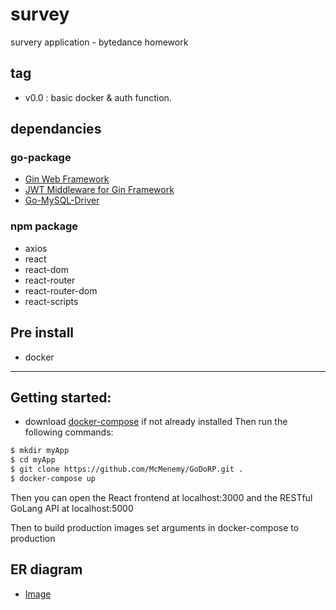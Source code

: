 # survey
survery application - bytedance homework

## tag
* v0.0 : basic docker & auth function. 

## dependancies

### go-package
* [Gin Web Framework](https://github.com/gin-gonic/gin)
* [JWT Middleware for Gin Framework](https://github.com/appleboy/gin-jwt)
* [Go-MySQL-Driver](https://github.com/go-sql-driver/mysql)

### npm package
* axios
* react
* react-dom
* react-router
* react-router-dom
* react-scripts

## Pre install
* docker

***

## Getting started:
* download [docker-compose](https://docs.docker.com/compose/install/) if not already installed
Then run the following commands:

```bash
$ mkdir myApp
$ cd myApp
$ git clone https://github.com/McMenemy/GoDoRP.git .
$ docker-compose up

```
Then you can open the React frontend at localhost:3000 and the RESTful GoLang API at localhost:5000

Then to build production images set arguments in docker-compose to production

## ER diagram
* [Image](https://github.com/kjy9310/survey/blob/master/ERD.bmp)
